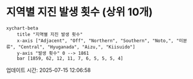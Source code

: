 # 지역별 지진 발생 횟수 (상위 10개)

```mermaid
xychart-beta
    title "지역별 지진 발생 횟수"
    x-axis ["Adjacent", "Off", "Northern", "Southern", "Noto,", "미분류", "Central", "Hyuganada", "Aizu,", "Kiisuido"]
    y-axis "발생 횟수" 0 --> 1861
    bar [1859, 62, 12, 11, 7, 6, 5, 5, 5, 4]
```

업데이트 시간: 2025-07-15 12:06:58
